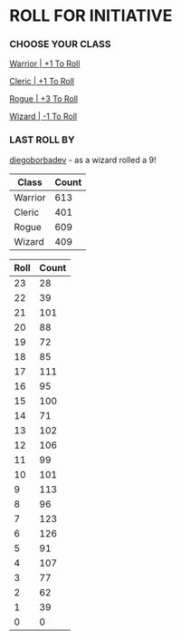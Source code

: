 # ROLL FOR INITIATIVE
### CHOOSE YOUR CLASS

[Warrior | +1 To Roll](https://github.com/benjaminsampica/benjaminsampica/issues/new?title=roll%7Cwarrior&body=Just+click+%27Submit+new+issue%27.)

[Cleric | +1 To Roll](https://github.com/benjaminsampica/benjaminsampica/issues/new?title=roll%7Ccleric&body=Just+click+%27Submit+new+issue%27.)

[Rogue | +3 To Roll](https://github.com/benjaminsampica/benjaminsampica/issues/new?title=roll%7Crogue&body=Just+click+%27Submit+new+issue%27.)

[Wizard | -1 To Roll](https://github.com/benjaminsampica/benjaminsampica/issues/new?title=roll%7Cwizard&body=Just+click+%27Submit+new+issue%27.)
### LAST ROLL BY
[diegoborbadev](https://www.github.com/diegoborbadev) - as a wizard rolled a 9!

|Class|Count|
|-|-|
|Warrior|613|
|Cleric|401|
|Rogue|609|
|Wizard|409|

|Roll|Count|
|-|-|
|23|28
|22|39
|21|101
|20|88
|19|72
|18|85
|17|111
|16|95
|15|100
|14|71
|13|102
|12|106
|11|99
|10|101
|9|113
|8|96
|7|123
|6|126
|5|91
|4|107
|3|77
|2|62
|1|39
|0|0
